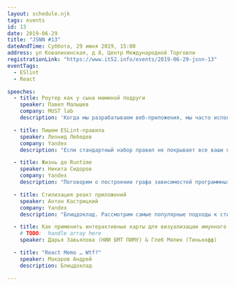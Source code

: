```yaml
---
layout: schedule.njk
tags: events
id: 13
date: 2019-06-29
title: "JSNN #13"
dateAndTime: Суббота, 29 июня 2019, 15:00
address: ул Ковалихинская, д 8, Центр Международной Торговли
registrationLink: "https://www.it52.info/events/2019-06-29-jsnn-13"
eventTags:
  - ESlint
  - React

speeches:
  - title: Роутер как у сына маминой подруги
    speaker: Павел Малышев
    company: MUST lab
    description: 'Когда мы разрабатываем веб-приложения, мы часто используем маршрутизатор. Каждый фреймворк имеет свой собственный, хотя все они используют одни и те же принципы. Или нет? Действительно ли существующие маршрутизаторы достаточно гибки, чтобы покрыть все кейсы веб-разработки? Или "танцы с бубном" - это неотъемлемая часть работы с маршрутизацией. Давайте ответим на все эти вопросы, сравнив различные маршрутизаторы, попутно разработав свой собственный подход.'

  - title: Пишем ESLint-правила
    speaker: Леонид Лебедев
    company: Yandex
    description: "Если стандартный набор правил не покрывает все ваши потребности, то нужно начать писать свои. В докладе расскажу зачем создают правила для ESLint, почему мы стали это делать, а также попробуем создать своё правило."

  - title: Жизнь до Runtime
    speaker: Никита Сидоров
    company: Yandex
    description: "Поговорим о построении графа зависимостей программных модулей в NodeJs приложении: рассмотрим CommonJs и ESM системы модулей, их обратную совместимость и переход от одной к другой. Обсудим, как анализ графа зависимостей может упростить жизнь разработчиков — избавить вас от лишней работы, улучшить аппетит и помочь скинуть лишние 5кг, ведь лето уже на дворе."

  - title: Стилизация реакт приложений
    speaker: Антон Кастрицкий
    company: Yandex
    description: "Блицдоклад. Рассмотрим самые популярные подходы к стилизации приложений в контексте современного веба. Выделим их плюсы и минусы, а так же поговорим про новый подход, который мы разработали, создавая дизайн систему Яндекс Маркета."

  - title: Как применить интерактивные карты для визуализации имунного ответа
    # TODO:  handle array here
    speaker: Дарья Завьялова (НИИ БМТ ПИМУ) & Глеб Мялик (Тинькофф)

  - title: "React Memo … Wtf?"
    speaker: Макаров Андрей
    description: Блицдоклад

---
```


<!-- Привет, друзья!

Настало время встретиться вновь и поговорить про самое важное и интересное. :)

Мероприятие проводится при поддержке компании «[Яндекс](https://www.yandex.ru/)».
 
 
### Ребята, пожалуйста, возьмите с собой документы (необходимы для охраны БЦ).

----

Есть идеи или предложения? Хочешь что-то рассказать?
Пишите мне в [telegram](https://t.me/r3nya) или [почту](mailto:me@r3nya.ru).

Приходите, будет интересно! -->
